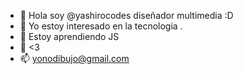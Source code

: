 - 👋 Hola soy @yashirocodes diseñador multimedia :D
- 👀 Yo estoy interesado en la tecnologia .
- 🌱 Estoy aprendiendo JS
- 💞️ <3
- 📫 yonodibujo@gmail.com

<!---
yashirocodes/yashirocodes is a ✨ special ✨ repository because its `README.md` (this file) appears on your GitHub profile.
You can click the Preview link to take a look at your changes.
--->
